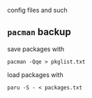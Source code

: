 config files and such

## `pacman` backup

save packages with
```
pacman -Qqe > pkglist.txt
```

load packages with 
```
paru -S - < packages.txt
```
